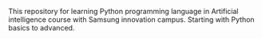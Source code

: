 This repository for learning Python programming language in Artificial intelligence course with Samsung innovation campus.
Starting with Python basics to advanced.
